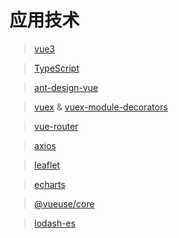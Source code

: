 # 应用技术

> [vue3](https://vue3js.cn/docs/zh/)

> [TypeScript](https://www.tslang.cn/docs)

> [ant-design-vue](https://2x.antdv.com/docs/vue/introduce-cn/)

> [vuex](https://vue3js.cn/vuex/zh/) & [vuex-module-decorators](https://championswimmer.in/vuex-module-decorators/)

> [vue-router](https://vue3js.cn/router4/)

> [axios](https://github.com/axios/axios)

> [leaflet](https://leafletjs.com/)

> [echarts](https://echarts.apache.org/zh/index.html)

> [@vueuse/core](https://vueuse.org/)

> [lodash-es](https://www.lodashjs.com/)
